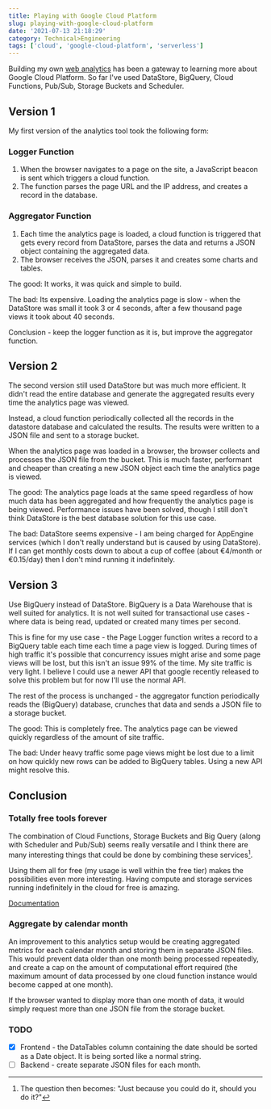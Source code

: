 ```yaml
---
title: Playing with Google Cloud Platform
slug: playing-with-google-cloud-platform
date: '2021-07-13 21:18:29'
category: Technical>Engineering
tags: ['cloud', 'google-cloud-platform', 'serverless']
---
```


Building my own [web analytics](analytics) has
been a gateway to learning more about Google Cloud Platform. So far I've used
DataStore, BigQuery, Cloud Functions, Pub/Sub, Storage Buckets and Scheduler.

## Version 1

My first version of the analytics tool took the following form:

### Logger Function

1.  When the browser navigates to a page on the site, a JavaScript beacon is
    sent which triggers a cloud function.
1.  The function parses the page URL and the IP address, and creates a record in
    the database.

### Aggregator Function

1.  Each time the analytics page is loaded, a cloud function is triggered that
    gets every record from DataStore, parses the data and returns a JSON object
    containing the aggregated data.
1.  The browser receives the JSON, parses it and creates some charts and
    tables.

The good: It works, it was quick and simple to build.

The bad: Its expensive. Loading the analytics page is slow - when the DataStore
was small it took 3 or 4 seconds, after a few thousand page views it took about
40 seconds.

Conclusion - keep the logger function as it is, but improve the aggregator
function.

## Version 2

The second version still used DataStore but was much more efficient. It didn't
read the entire database and generate the aggregated results every time the analytics
page was viewed.

Instead, a cloud function periodically collected all the records in the
datastore database and calculated the results. The results were
written to a JSON file and sent to a storage bucket.

When the analytics page was loaded in a browser, the browser collects and
processes the JSON file from the bucket. This is much faster, performant
and cheaper than creating a new JSON object each time the analytics page is viewed.

The good: The analytics page loads at the same speed regardless of how much data
has been aggregated and how frequently the analytics page is being viewed.
Performance issues have been solved, though I still don't think DataStore is the
best database solution for this use case.

The bad: DataStore seems expensive - I am being charged for AppEngine
services (which I don't really understand but is caused by using
DataStore). If I can get monthly costs down to about a cup of coffee (about
€4/month or €0.15/day) then I don't mind running it indefinitely.

## Version 3

Use BigQuery instead of DataStore. BigQuery is a Data Warehouse that is
well suited for analytics. It is not well suited for transactional use cases -
where data is being read, updated or created many times per second.

This is fine for my use case - the Page Logger function writes a record to a
BigQuery table each time each time a page view is logged. During times of high traffic it's
possible that concurrency issues might arise and some page views will be lost,
but this isn't an issue 99% of the time. My site traffic is very light. I believe I
could use a newer API that google recently released to solve this problem but
for now I'll use the normal API.

The rest of the process is unchanged - the aggregator function periodically
reads the (BigQuery) database, crunches that data and sends a JSON file to a
storage bucket.

The good: This is completely free. The analytics page can be viewed quickly
regardless of the amount of site traffic.

The bad: Under heavy traffic some page views might be lost due to a limit on how
quickly new rows can be added to BigQuery tables. Using a new API might resolve
this.

## Conclusion

### Totally free tools forever

The combination of Cloud Functions, Storage Buckets and Big Query (along with
Scheduler and Pub/Sub) seems really versatile and I think there are many
interesting things that could be done by combining these services[^1].

Using them all for free (my usage is well within the free tier) makes the
possibilities even more interesting. Having compute and storage services
running indefinitely in the cloud for free is amazing.

[Documentation](https://cloud.google.com/free/docs/gcp-free-tier#free-tier-usage-limits)

### Aggregate by calendar month

An improvement to this analytics setup would be creating aggregated metrics for
each calendar month and storing them in separate JSON files. This would prevent
data older than one month being processed repeatedly, and create a cap on the
amount of computational effort required (the maximum amount of data processed
by one cloud function instance would become capped at one month).

If the browser wanted to display more than one month of data, it would simply
request more than one JSON file from the storage bucket.

### TODO

- [x] Frontend - the DataTables column containing the date should be sorted as a Date object. It is being sorted like a normal string.
- [ ] Backend - create separate JSON files for each month.

[^1]: The question then becomes: "Just because you could do it, should you do it?"
